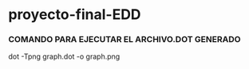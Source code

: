 # proyecto-final-EDD

### COMANDO PARA EJECUTAR EL ARCHIVO.DOT GENERADO

dot -Tpng graph.dot -o graph.png